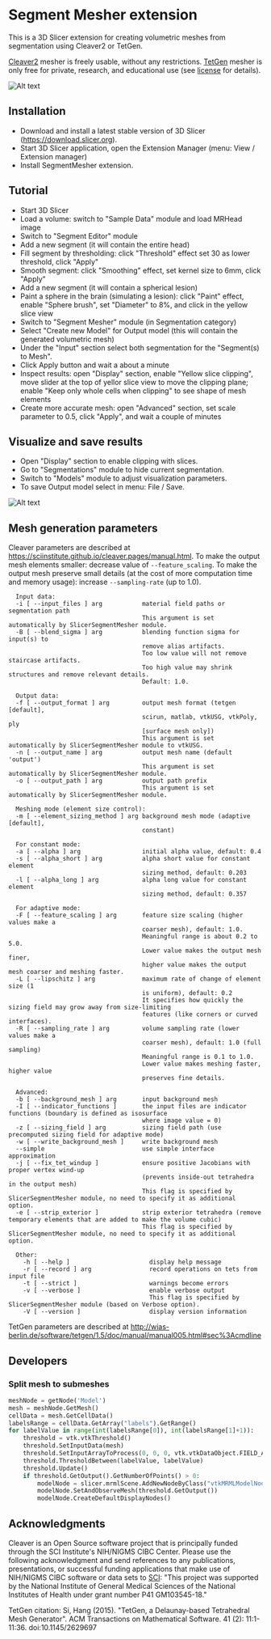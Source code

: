 # Segment Mesher extension

This is a 3D Slicer extension for creating volumetric meshes from segmentation using Cleaver2 or TetGen.

<a href="https://sciinstitute.github.io/cleaver.pages">Cleaver2</a> mesher is freely usable, without any restrictions.
<a href="http://www.tetgen.org">TetGen</a> mesher is only free for private, research, and educational use (see <a href="https://people.sc.fsu.edu/~jburkardt/examples/tetgen/license.txt">license</a> for details).

![Alt text](Screenshot01.jpg?raw=true "Segment Mesher module user interface")

## Installation

* Download and install a latest stable version of 3D Slicer (https://download.slicer.org).
* Start 3D Slicer application, open the Extension Manager (menu: View / Extension manager)
* Install SegmentMesher extension.

## Tutorial

* Start 3D Slicer
* Load a volume: switch to "Sample Data" module and load MRHead image
* Switch to "Segment Editor" module
* Add a new segment (it will contain the entire head)
* Fill segment by thresholding: click "Threshold" effect set 30 as lower threshold, click "Apply"
* Smooth segment: click "Smoothing" effect, set kernel size to 6mm, click "Apply"
* Add a new segment (it will contain a spherical lesion)
* Paint a sphere in the brain (simulating a lesion): click "Paint" effect, enable "Sphere brush", set "Diameter" to 8%, and click in the yellow slice view
* Switch to "Segment Mesher" module (in Segmentation category)
* Select "Create new Model" for Output model (this will contain the generated volumetric mesh)
* Under the "Input" section select both segmentation for the "Segment(s) to Mesh".
* Click Apply button and wait a about a minute
* Inspect results: open "Display" section, enable "Yellow slice clipping", move slider at the top of yellor slice view to move the clipping plane; enable "Keep only whole cells when clipping" to see shape of mesh elements
* Create more accurate mesh: open "Advanced" section, set scale parameter to 0.5, click "Apply", and wait a couple of minutes

## Visualize and save results
* Open "Display" section to enable clipping with slices.
* Go to "Segmentations" module to hide current segmentation.
* Switch to "Models" module to adjust visualization parameters.
* To save Output model select in menu: File / Save.

![Alt text](Screenshot02.gif?raw=true "Segment meshing result (using Cleaver)")

## Mesh generation parameters

Cleaver parameters are described at https://sciinstitute.github.io/cleaver.pages/manual.html. To make the output mesh elements smaller: decrease value of `--feature_scaling`. To make the output mesh preserve small details (at the cost of more computation time and memory usage): increase `--sampling-rate` (up to 1.0).

```
  Input data:
  -i [ --input_files ] arg           material field paths or segmentation path
                                     This argument is set automatically by SlicerSegmentMesher module.
  -B [ --blend_sigma ] arg           blending function sigma for input(s) to
                                     remove alias artifacts.
                                     Too low value will not remove staircase artifacts.
                                     Too high value may shrink structures and remove relevant details.
                                     Default: 1.0.

  Output data:
  -f [ --output_format ] arg         output mesh format (tetgen [default],
                                     scirun, matlab, vtkUSG, vtkPoly, ply
                                     [surface mesh only])
                                     This argument is set automatically by SlicerSegmentMesher module to vtkUSG.
  -n [ --output_name ] arg           output mesh name (default 'output')
                                     This argument is set automatically by SlicerSegmentMesher module.
  -o [ --output_path ] arg           output path prefix
                                     This argument is set automatically by SlicerSegmentMesher module.

  Meshing mode (element size control):
  -m [ --element_sizing_method ] arg background mesh mode (adaptive [default],
                                     constant)

  For constant mode:
  -a [ --alpha ] arg                 initial alpha value, default: 0.4
  -s [ --alpha_short ] arg           alpha short value for constant element
                                     sizing method, default: 0.203
  -l [ --alpha_long ] arg            alpha long value for constant element
                                     sizing method, default: 0.357

  For adaptive mode:
  -F [ --feature_scaling ] arg       feature size scaling (higher values make a
                                     coarser mesh), default: 1.0.
                                     Meaningful range is about 0.2 to 5.0.
                                     Lower value makes the output mesh finer,
                                     higher value makes the output mesh coarser and meshing faster.
  -L [ --lipschitz ] arg             maximum rate of change of element size (1
                                     is uniform), default: 0.2
                                     It specifies how quickly the sizing field may grow away from size-limiting
                                     features (like corners or curved interfaces).
  -R [ --sampling_rate ] arg         volume sampling rate (lower values make a
                                     coarser mesh), default: 1.0 (full sampling)
                                     Meaningful range is 0.1 to 1.0.
                                     Lower value makes meshing faster, higher value
                                     preserves fine details.

  Advanced:
  -b [ --background_mesh ] arg       input background mesh
  -I [ --indicator_functions ]       the input files are indicator functions (boundary is defined as isosurface
                                     where image value = 0)
  -z [ --sizing_field ] arg          sizing field path (use precomputed sizing field for adaptive mode)
  -w [ --write_background_mesh ]     write background mesh
  --simple                           use simple interface approximation
  -j [ --fix_tet_windup ]            ensure positive Jacobians with proper vertex wind-up
                                     (prevents inside-out tetrahedra in the output mesh)
                                     This flag is specified by SlicerSegmentMesher module, no need to specify it as additional option.
  -e [ --strip_exterior ]            strip exterior tetrahedra (remove temporary elements that are added to make the volume cubic)
                                     This flag is specified by SlicerSegmentMesher module, no need to specify it as additional option.

  Other:
    -h [ --help ]                      display help message
    -r [ --record ] arg                record operations on tets from input file
    -t [ --strict ]                    warnings become errors
    -v [ --verbose ]                   enable verbose output
                                       This flag is specified by SlicerSegmentMesher module (based on Verbose option).
    -V [ --version ]                   display version information
```

TetGen parameters are described at http://wias-berlin.de/software/tetgen/1.5/doc/manual/manual005.html#sec%3Acmdline

## Developers

### Split mesh to submeshes

```python
meshNode = getNode('Model')
mesh = meshNode.GetMesh()
cellData = mesh.GetCellData()
labelsRange = cellData.GetArray("labels").GetRange()
for labelValue in range(int(labelsRange[0]), int(labelsRange[1]+1)):
    threshold = vtk.vtkThreshold()
    threshold.SetInputData(mesh)
    threshold.SetInputArrayToProcess(0, 0, 0, vtk.vtkDataObject.FIELD_ASSOCIATION_CELLS, "labels")
    threshold.ThresholdBetween(labelValue, labelValue)
    threshold.Update()
    if threshold.GetOutput().GetNumberOfPoints() > 0:
        modelNode = slicer.mrmlScene.AddNewNodeByClass("vtkMRMLModelNode", "{0}_{1}".format(meshNode.GetName(), labelValue))
        modelNode.SetAndObserveMesh(threshold.GetOutput())
        modelNode.CreateDefaultDisplayNodes()
```

## Acknowledgments

Cleaver is an Open Source software project that is principally funded through the SCI Institute's NIH/NIGMS CIBC Center. Please use the following acknowledgment and send references to any publications, presentations, or successful funding applications that make use of NIH/NIGMS CIBC software or data sets to <a href="http://www.sci.utah.edu/software/cleaver.html">SCI</a>: "This project was supported by the National Institute of General Medical Sciences of the National Institutes of Health under grant number P41 GM103545-18."


TetGen citation: Si, Hang (2015). "TetGen, a Delaunay-based Tetrahedral Mesh Generator". ACM Transactions on Mathematical Software. 41 (2): 11:1-11:36. doi:10.1145/2629697
